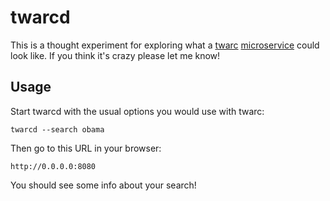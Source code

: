 # twarcd

This is a thought experiment for exploring what a [twarc] 
[microservice] could look like.  If you think it's crazy please let me know!

## Usage

Start twarcd with the usual options you would use with twarc:

    twarcd --search obama 

Then go to this URL in your browser:

    http://0.0.0.0:8080 

You should see some info about your search!

[twarc]: https://github.com/DocumentNow/twarc
[microservice]: https://en.wikipedia.org/wiki/Microservices
